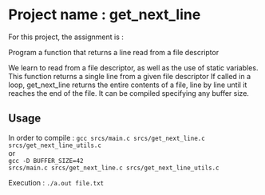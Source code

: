 # Project name : get_next_line

For this project, the assignment is : 

Program a function that returns a line read from a file descriptor

We learn to read from a file descriptor, as well as the use of static variables. This function returns a single line from a given file descriptor
If called in a loop, get_next_line returns the entire contents of a file, line by line until it reaches the end of the file. It can be compiled specifying any buffer size.

## Usage

In order to compile :
<code>gcc srcs/main.c srcs/get_next_line.c srcs/get_next_line_utils.c</code><br>
or<br>
<code>gcc -D BUFFER_SIZE=42 srcs/main.c srcs/get_next_line.c srcs/get_next_line_utils.c</code>

Execution :
<code>./a.out file.txt</code>
